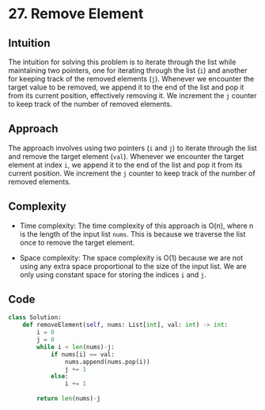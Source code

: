 # 27. Remove Element

## Intuition
The intuition for solving this problem is to iterate through the list while maintaining two pointers, one for iterating through the list (`i`) and another for keeping track of the removed elements (`j`). Whenever we encounter the target value to be removed, we append it to the end of the list and pop it from its current position, effectively removing it. We increment the `j` counter to keep track of the number of removed elements.

## Approach
The approach involves using two pointers (`i` and `j`) to iterate through the list and remove the target element (`val`). Whenever we encounter the target element at index `i`, we append it to the end of the list and pop it from its current position. We increment the `j` counter to keep track of the number of removed elements.

## Complexity
- Time complexity:
  The time complexity of this approach is O(n), where n is the length of the input list `nums`. This is because we traverse the list once to remove the target element.
  
- Space complexity:
  The space complexity is O(1) because we are not using any extra space proportional to the size of the input list. We are only using constant space for storing the indices `i` and `j`.

## Code
```python
class Solution:
    def removeElement(self, nums: List[int], val: int) -> int:
        i = 0
        j = 0
        while i < len(nums)-j:
            if nums[i] == val:
                nums.append(nums.pop(i))
                j += 1
            else:
                i += 1
    
        return len(nums)-j
```